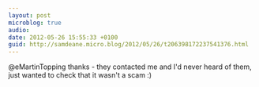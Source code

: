 ```yaml
---
layout: post
microblog: true
audio: 
date: 2012-05-26 15:55:33 +0100
guid: http://samdeane.micro.blog/2012/05/26/t206398172237541376.html
---
```

@eMartinTopping thanks - they contacted me and I'd never heard of them, just wanted to check that it wasn't a scam :)
